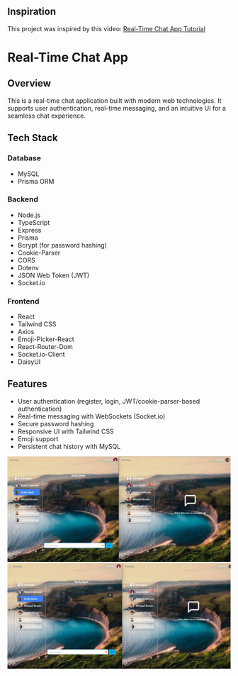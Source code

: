 ## Inspiration  
This project was inspired by this video: [Real-Time Chat App Tutorial](https://www.youtube.com/watch?v=ntKkVrQqBYY&t=14591s)


# Real-Time Chat App

## Overview
This is a real-time chat application built with modern web technologies. It supports user authentication, real-time messaging, and an intuitive UI for a seamless chat experience.

## Tech Stack

### Database
- MySQL
- Prisma ORM

### Backend
- Node.js
- TypeScript
- Express
- Prisma
- Bcrypt (for password hashing)
- Cookie-Parser
- CORS
- Dotenv
- JSON Web Token (JWT)
- Socket.io

### Frontend
- React
- Tailwind CSS
- Axios
- Emoji-Picker-React
- React-Router-Dom
- Socket.io-Client
- DaisyUI

## Features
- User authentication (register, login, JWT/cookie-parser-based authentication)
- Real-time messaging with WebSockets (Socket.io)
- Secure password hashing
- Responsive UI with Tailwind CSS
- Emoji support
- Persistent chat history with MySQL



![chat1](frontend/public/chat.jpg)
![chat2](frontend/public/chat2.jpg)